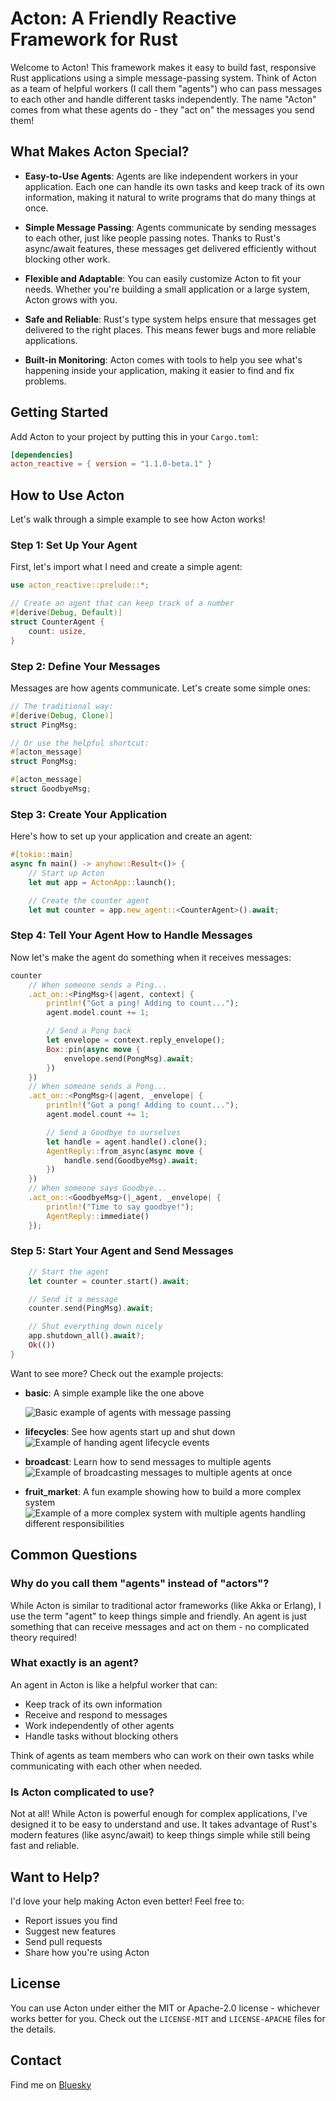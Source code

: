 # Acton: A Friendly Reactive Framework for Rust

Welcome to Acton! This framework makes it easy to build fast, responsive Rust
applications using a simple message-passing system. Think of Acton as a team of
helpful workers (I call them "agents") who can pass messages to each other and
handle different tasks independently. The name "Acton" comes from what these
agents do - they "act on" the messages you send them!

## What Makes Acton Special?

- **Easy-to-Use Agents**: Agents are like independent workers in your
  application. Each one can handle its own tasks and keep track of its own
  information, making it natural to write programs that do many things at once.

- **Simple Message Passing**: Agents communicate by sending messages to each
  other, just like people passing notes. Thanks to Rust's async/await features,
  these messages get delivered efficiently without blocking other work.

- **Flexible and Adaptable**: You can easily customize Acton to fit your needs.
  Whether you're building a small application or a large system, Acton grows
  with you.

- **Safe and Reliable**: Rust's type system helps ensure that messages get
  delivered to the right places. This means fewer bugs and more reliable
  applications.

- **Built-in Monitoring**: Acton comes with tools to help you see what's
  happening inside your application, making it easier to find and fix problems.

## Getting Started

Add Acton to your project by putting this in your `Cargo.toml`:

```toml
[dependencies]
acton_reactive = { version = "1.1.0-beta.1" }
```

## How to Use Acton

Let's walk through a simple example to see how Acton works!

### Step 1: Set Up Your Agent

First, let's import what I need and create a simple agent:

```rust
use acton_reactive::prelude::*;

// Create an agent that can keep track of a number
#[derive(Debug, Default)]
struct CounterAgent {
    count: usize,
}
```

### Step 2: Define Your Messages

Messages are how agents communicate. Let's create some simple ones:

```rust
// The traditional way:
#[derive(Debug, Clone)]
struct PingMsg;

// Or use the helpful shortcut:
#[acton_message]
struct PongMsg;

#[acton_message]
struct GoodbyeMsg;
```

### Step 3: Create Your Application

Here's how to set up your application and create an agent:

```rust
#[tokio::main]
async fn main() -> anyhow::Result<()> {
    // Start up Acton
    let mut app = ActonApp::launch();

    // Create the counter agent
    let mut counter = app.new_agent::<CounterAgent>().await;
```

### Step 4: Tell Your Agent How to Handle Messages

Now let's make the agent do something when it receives messages:

```rust
counter
    // When someone sends a Ping...
    .act_on::<PingMsg>(|agent, context| {
        println!("Got a ping! Adding to count...");
        agent.model.count += 1;

        // Send a Pong back
        let envelope = context.reply_envelope();
        Box::pin(async move {
            envelope.send(PongMsg).await;
        })
    })
    // When someone sends a Pong...
    .act_on::<PongMsg>(|agent, _envelope| {
        println!("Got a pong! Adding to count...");
        agent.model.count += 1;

        // Send a Goodbye to ourselves
        let handle = agent.handle().clone();
        AgentReply::from_async(async move {
            handle.send(GoodbyeMsg).await;
        })
    })
    // When someone says Goodbye...
    .act_on::<GoodbyeMsg>(|_agent, _envelope| {
        println!("Time to say goodbye!");
        AgentReply::immediate()
    });
```

### Step 5: Start Your Agent and Send Messages

```rust
    // Start the agent
    let counter = counter.start().await;

    // Send it a message
    counter.send(PingMsg).await;

    // Shut everything down nicely
    app.shutdown_all().await?;
    Ok(())
}
```

Want to see more? Check out the example projects:

- **basic**: A simple example like the one above

  ![Basic example of agents with message passing](https://github.com/GovCraft/acton-reactive/blob/522ba3f14f54528cc19148d6bec84440d473f40d/acton-reactive/examples/basic/basic_example.gif)

- **lifecycles**: See how agents start up and shut down
  ![Example of handing agent lifecycle events](https://github.com/GovCraft/acton-reactive/blob/7a3ad6b3728276f73ff1aa1cc9d288b68ccba68e/acton-reactive/examples/lifecycles/lifecycles_example.gif)

- **broadcast**: Learn how to send messages to multiple agents
  ![Example of broadcasting messages to multiple agents at once](https://github.com/GovCraft/acton-reactive/blob/7a3ad6b3728276f73ff1aa1cc9d288b68ccba68e/acton-reactive/examples/broadcast/broadcast_example.gif)

- **fruit_market**: A fun example showing how to build a more complex system
  ![Example of a more complex system with multiple agents handling different responsibilities](https://github.com/GovCraft/acton-reactive/blob/7a3ad6b3728276f73ff1aa1cc9d288b68ccba68e/acton-reactive/examples/fruit_market/fruit_market_example.gif)

## Common Questions

### Why do you call them "agents" instead of "actors"?

While Acton is similar to traditional actor frameworks (like Akka or Erlang), I
use the term "agent" to keep things simple and friendly. An agent is just
something that can receive messages and act on them - no complicated theory
required!

### What exactly is an agent?

An agent in Acton is like a helpful worker that can:

- Keep track of its own information
- Receive and respond to messages
- Work independently of other agents
- Handle tasks without blocking others

Think of agents as team members who can work on their own tasks while
communicating with each other when needed.

### Is Acton complicated to use?

Not at all! While Acton is powerful enough for complex applications, I've
designed it to be easy to understand and use. It takes advantage of Rust's
modern features (like async/await) to keep things simple while still being fast
and reliable.

## Want to Help?

I'd love your help making Acton even better! Feel free to:

- Report issues you find
- Suggest new features
- Send pull requests
- Share how you're using Acton

## License

You can use Acton under either the MIT or Apache-2.0 license - whichever works
better for you. Check out the `LICENSE-MIT` and `LICENSE-APACHE` files for the
details.

## Contact

Find me on [Bluesky](https://bsky.app/profile/govcraft.ai)
